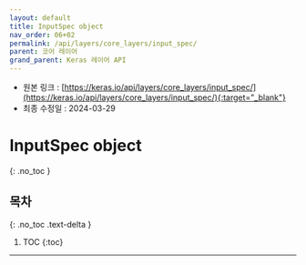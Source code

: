 ```yaml
---
layout: default
title: InputSpec object
nav_order: 06+02
permalink: /api/layers/core_layers/input_spec/
parent: 코어 레이어
grand_parent: Keras 레이어 API
---
```


* 원본 링크 : [https://keras.io/api/layers/core_layers/input_spec/](https://keras.io/api/layers/core_layers/input_spec/){:target="_blank"}
* 최종 수정일 : 2024-03-29

# InputSpec object
{: .no_toc }

## 목차
{: .no_toc .text-delta }

1. TOC
{:toc}

---
